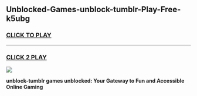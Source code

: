 
## Unblocked-Games-unblock-tumblr-Play-Free-k5ubg
<h3>
<a href="https://premium76.site?title=unblock-tumblr&ref=23A">CLICK TO PLAY</a></h3>
<hr>

<h3>
<a href="https://premium76.site?title=unblock-tumblr&ref=23A">CLICK 2 PLAY</a>
  
</h3>

<a href="https://premium76.site?title=unblock-tumblr&ref=23A"><img src="https://clearcache.store/games.png"></a>


**unblock-tumblr games unblocked: Your Gateway to Fun and Accessible Online Gaming**
